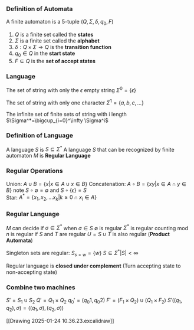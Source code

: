
### Definition of Automata
A finite automaton is a 5-tuple $(Q,\Sigma,\delta, q_{0},F)$
1. $Q$ is a finite set called the **states**
2. $\Sigma$ is a finite set called the **alphabet**
3. $\delta:Q\times \Sigma\to Q$ is the **transition function**
4. $q_{0}\in Q$ in the **start state**
5. $F\subseteq Q$ is the **set of accept states**

### Language
The set of string with only the $\epsilon$ empty string 
$\Sigma^0=\{\epsilon\}$ 

The set of string with only one character
$\Sigma^1=\{a, b, c, \dots\}$ 

The infinite set of finite sets of string with i length
$\Sigma^*=\bigcup_{i=0}^\infty \Sigma^i$

### Definition of Language
A language $S$ is $S\subseteq \Sigma^*$
A language $S$ that can be recognized by finite automaton $M$ is **Regular Language**

### Regular Operations
Union: $A\cup B=\{ x|x \in A\cup x \in B \}$
Concatenation: $A\circ B=\{ xy| x \in A \cap y \in B \}$ note $S \circ \emptyset=\emptyset$ and $S\circ \{ \epsilon \}=S$  
Star: $A^{*}=\{ x_{1},x_{2},\dots x_{k}|k\geq 0\cap x_{i} \in A\}$ 

### Regular Language
$M$ can decide  if $\sigma \in \Sigma^*$ when $\sigma \in S$ 
$\emptyset$ is regular
$\Sigma^{*}$ is regular
counting mod $n$ is regular
if $S\text{ and } T$ are regular  $U=S\cup T$ is also regular (**Product Automata**)

Singleton sets are regular:
$S_{s=w}=\{ w \}$ 
$S\subseteq \Sigma^{*}|S|<\infty$ 

Regular language is **closed under complement** (Turn accepting state to non-accepting state)
### Combine two machines
$S'=S_{1}\cup S_{2}$ 
$Q'=Q_{1}\times Q_{2}$
$q_{0}'=(q_{0}1,q_{0}2)$ 
$F'=(F_{1}\times Q_{2})\cup(Q_{1}\times F_{2})$ 
$S'((q_{1},q_{2}),\sigma)=((q_{1},\sigma),(q_{2},\sigma))$ 

[[Drawing 2025-01-24 10.36.23.excalidraw]]
